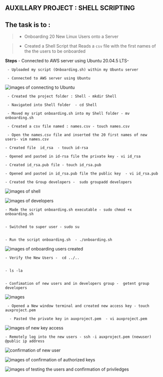 ## AUXILLARY PROJECT : SHELL SCRIPTING

## The task is to :

>- Onboarding 20 New Linux Users onto a Server

>- Created a Shell Script that Reads a `csv` file with the first names of the the users to be onboarded

**Steps** - Connected to AWS server using Ubuntu 20.04.5 LTS-  

     - Uploaded my script (Onboarding.sh) within my Ubuntu server 

     - Connected to AWS server using Ubuntu


![images of connecting to Ubuntu](images/login.png)


     - Created the project folder : Shell - mkdir Shell

     - Navigated into Shell folder  - cd Shell

     - Moved my sript onboarding.sh into my Shell folder - mv onboarding.sh 

     - Created a csv file named : names.csv - touch names.csv

     - Open the names.csv file and inserted the 20 first names of new users- vim names.csv

    - Created file  id_rsa  - touch id-rsa

    - Opened and pasted in id-rsa file the private key - vi id_rsa

    - Created id_rsa.pub file - touch id_rsa.pub

    - Opened and pasted in id_rsa.pub file the public key  - vi id_rsa.pub

    - Created the Group developers -  sudo groupadd developers


![images of shell](images/shell.png)

![images of developers](images/onboarding...png)


    - Made the script onboarding.sh executable - sudo chmod +x onboarding.sh


    - Switched to super user - sudo su


    - Run the script onboarding.sh  - ./onboarding.sh

![images of onboarding users created](images/users.png)

    - Verify the New Users -  cd ../..
   
    
    - ls -la 


    - Confimation of new users and in developers group -  getent group developers

  ![images](images/developers2.png)


     - Opened a New window terminal and created new access key - touch auxproject.pem
      
      - Pasted the private key in auxproject.pem  - vi auxproject.pem

![images of new key access](images/keyaccess.png)

    - Remotely log into the new users - ssh -i auxproject.pem (newuser) @public ip address



![confirmation of new user](images/testinguser.png)


![images of confirmation of authorized keys](images/alexuser.png)

![images of testing the users and confirmation of priviledges](images/Julieuser.png)



